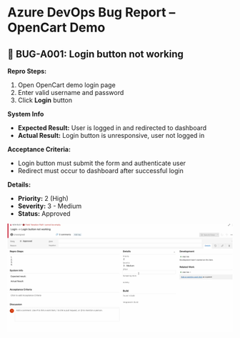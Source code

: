 # Azure DevOps Bug Report – OpenCart Demo

## 📌 BUG-A001: Login button not working  

**Repro Steps:**  
1. Open OpenCart demo login page  
2. Enter valid username and password  
3. Click **Login** button  

**System Info**  
- **Expected Result:** User is logged in and redirected to dashboard  
- **Actual Result:** Login button is unresponsive, user not logged in  

**Acceptance Criteria:**  
- Login button must submit the form and authenticate user  
- Redirect must occur to dashboard after successful login  

**Details:**  
- **Priority:** 2 (High)  
- **Severity:** 3 - Medium  
- **Status:** Approved  

![Azure Screenshot](../Screenshots/azure_devops/azure.png)  
